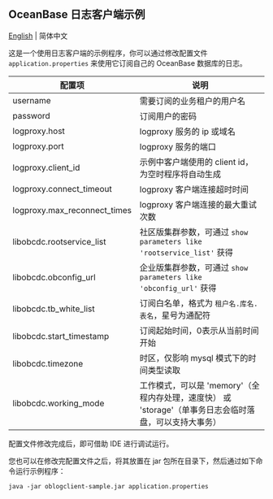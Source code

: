 OceanBase 日志客户端示例
--------------------

[English](README.md) | 简体中文

这是一个使用日志客户端的示例程序，你可以通过修改配置文件 `application.properties` 来使用它订阅自己的 OceanBase 数据库的日志。

| 配置项                          | 说明                                                            |
|------------------------------|---------------------------------------------------------------|
| username                     | 需要订阅的业务租户的用户名                                                 |
| password                     | 订阅用户的密码                                                       |
| logproxy.host                | logproxy 服务的 ip 或域名                                           |
| logproxy.port                | logproxy 服务的端口                                                |
| logproxy.client_id           | 示例中客户端使用的 client id，为空时程序将自动生成                                |
| logproxy.connect_timeout     | logproxy 客户端连接超时时间                                            |
| logproxy.max_reconnect_times | logproxy 客户端连接的最大重试次数                                         |
| libobcdc.rootservice_list    | 社区版集群参数，可通过 `show parameters like 'rootservice_list'` 获得      |
| libobcdc.obconfig_url        | 企业版集群参数，可通过 `show parameters like 'obconfig_url'` 获得          |
| libobcdc.tb_white_list       | 订阅白名单，格式为 `租户名.库名.表名`，星号为通配符                                  |
| libobcdc.start_timestamp     | 订阅起始时间，0表示从当前时间开始                                             |
| libobcdc.timezone            | 时区，仅影响 mysql 模式下的时间类型读取                                       |
| libobcdc.working_mode        | 工作模式，可以是 'memory'（全程内存处理，速度快） 或 'storage'（单事务日志会临时落盘，可以支持大事务） |

配置文件修改完成后，即可借助 IDE 进行调试运行。

您也可以在修改完配置文件之后，将其放置在 jar 包所在目录下，然后通过如下命令运行示例程序：

```shell
java -jar oblogclient-sample.jar application.properties
```
